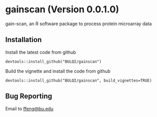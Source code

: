 
# gainscan (Version 0.0.1.0)

gain-scan, an R software package to process protein microarray data

## Installation

Install the latest code from github
```
devtools::install_github("BULQI/gainscan")
```
Build the vignette and install the code from github
```
devtools::install_github("BULQI/gainscan", build_vignettes=TRUE)
```
## Bug Reporting

Email to ffeng@bu.edu

